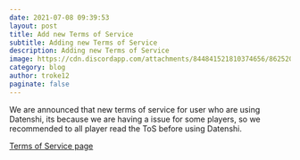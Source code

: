 ```yaml
---
date: 2021-07-08 09:39:53
layout: post
title: Add new Terms of Service
subtitle: Adding new Terms of Service
description: Adding new Terms of Service
image: https://cdn.discordapp.com/attachments/844841521810374656/862520832324665364/tos.png
category: blog
author: troke12
paginate: false
---
```

We are announced that new terms of service for user who are using Datenshi, its because we are having a issue for some players, so we recommended to all player read the ToS before using Datenshi.

[Terms of Service page](/tos)